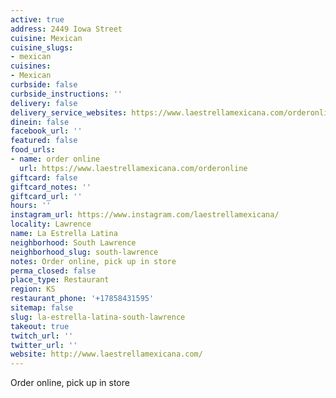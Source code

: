 ```yaml
---
active: true
address: 2449 Iowa Street
cuisine: Mexican
cuisine_slugs:
- mexican
cuisines:
- Mexican
curbside: false
curbside_instructions: ''
delivery: false
delivery_service_websites: https://www.laestrellamexicana.com/orderonline
dinein: false
facebook_url: ''
featured: false
food_urls:
- name: order online
  url: https://www.laestrellamexicana.com/orderonline
giftcard: false
giftcard_notes: ''
giftcard_url: ''
hours: ''
instagram_url: https://www.instagram.com/laestrellamexicana/
locality: Lawrence
name: La Estrella Latina
neighborhood: South Lawrence
neighborhood_slug: south-lawrence
notes: Order online, pick up in store
perma_closed: false
place_type: Restaurant
region: KS
restaurant_phone: '+17858431595'
sitemap: false
slug: la-estrella-latina-south-lawrence
takeout: true
twitch_url: ''
twitter_url: ''
website: http://www.laestrellamexicana.com/
---
```


Order online, pick up in store